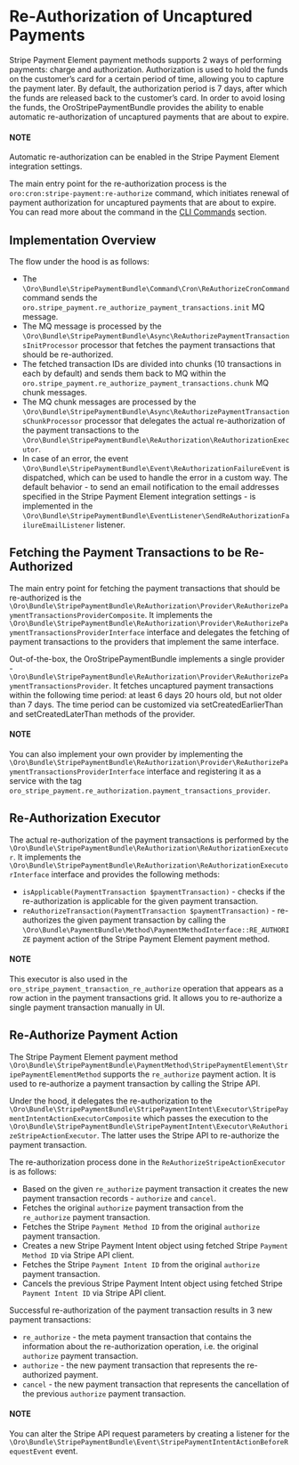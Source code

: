 <a id="bundle-docs-extensions-stripe-payment-bundle-reauthorization"></a>

# Re-Authorization of Uncaptured Payments

Stripe Payment Element payment methods supports 2 ways of performing payments: charge and authorization. Authorization is used to hold the funds on the customer’s card for a certain period of time, allowing you to capture the payment later. By default, the authorization period is 7 days, after which the funds are released back to the customer’s card. In order to avoid losing the funds, the OroStripePaymentBundle provides the ability to enable automatic re-authorization of uncaptured payments that are about to expire.

#### NOTE
Automatic re-authorization can be enabled in the Stripe Payment Element integration settings.

The main entry point for the re-authorization process is the `oro:cron:stripe-payment:re-authorize` command, which initiates renewal of payment authorization for uncaptured payments that are about to expire. You can read more about the command in the [CLI Commands](commands.md#bundle-docs-extensions-stripe-payment-bundle-commands) section.

## Implementation Overview

The flow under the hood is as follows:

* The `\Oro\Bundle\StripePaymentBundle\Command\Cron\ReAuthorizeCronCommand` command sends the `oro.stripe_payment.re_authorize_payment_transactions.init` MQ message.
* The MQ message is processed by the `\Oro\Bundle\StripePaymentBundle\Async\ReAuthorizePaymentTransactionsInitProcessor` processor that fetches the payment transactions that should be re-authorized.
* The fetched transaction IDs are divided into chunks (10 transactions in each by default) and sends them back to MQ within the `oro.stripe_payment.re_authorize_payment_transactions.chunk` MQ chunk messages.
* The MQ chunk messages are processed by the `\Oro\Bundle\StripePaymentBundle\Async\ReAuthorizePaymentTransactionsChunkProcessor` processor that delegates the actual re-authorization of the payment transactions to the `\Oro\Bundle\StripePaymentBundle\ReAuthorization\ReAuthorizationExecutor`.
* In case of an error, the event `\Oro\Bundle\StripePaymentBundle\Event\ReAuthorizationFailureEvent` is dispatched, which can be used to handle the error in a custom way. The default behavior - to send an email notification to the email addresses specified in the Stripe Payment Element integration settings - is implemented in the `\Oro\Bundle\StripePaymentBundle\EventListener\SendReAuthorizationFailureEmailListener` listener.

## Fetching the Payment Transactions to be Re-Authorized

The main entry point for fetching the payment transactions that should be re-authorized is the `\Oro\Bundle\StripePaymentBundle\ReAuthorization\Provider\ReAuthorizePaymentTransactionsProviderComposite`. It implements the `\Oro\Bundle\StripePaymentBundle\ReAuthorization\Provider\ReAuthorizePaymentTransactionsProviderInterface` interface and delegates the fetching of payment transactions to the providers that implement the same interface.

Out-of-the-box, the OroStripePaymentBundle implements a single provider - `\Oro\Bundle\StripePaymentBundle\ReAuthorization\Provider\ReAuthorizePaymentTransactionsProvider`. It fetches uncaptured payment transactions within the following time period: at least 6 days 20 hours old, but not older than 7 days. The time period can be customized via setCreatedEarlierThan and setCreatedLaterThan methods of the provider.

#### NOTE
You can also implement your own provider by implementing the `\Oro\Bundle\StripePaymentBundle\ReAuthorization\Provider\ReAuthorizePaymentTransactionsProviderInterface` interface and registering it as a service with the tag `oro_stripe_payment.re_authorization.payment_transactions_provider`.

## Re-Authorization Executor

The actual re-authorization of the payment transactions is performed by the `\Oro\Bundle\StripePaymentBundle\ReAuthorization\ReAuthorizationExecutor`. It implements the `\Oro\Bundle\StripePaymentBundle\ReAuthorization\ReAuthorizationExecutorInterface` interface and provides the following methods:

* `isApplicable(PaymentTransaction $paymentTransaction)` - checks if the re-authorization is applicable for the given payment transaction.
* `reAuthorizeTransaction(PaymentTransaction $paymentTransaction)` - re-authorizes the given payment transaction by calling the `\Oro\Bundle\PaymentBundle\Method\PaymentMethodInterface::RE_AUTHORIZE` payment action of the Stripe Payment Element payment method.

#### NOTE
This executor is also used in the `oro_stripe_payment_transaction_re_authorize` operation that appears as a row action in the payment transactions grid. It allows you to re-authorize a single payment transaction manually in UI.

## Re-Authorize Payment Action

The Stripe Payment Element payment method `\Oro\Bundle\StripePaymentBundle\PaymentMethod\StripePaymentElement\StripePaymentElementMethod` supports the `re_authorize` payment action. It is used to re-authorize a payment transaction by calling the Stripe API.

Under the hood, it delegates the re-authorization to the `\Oro\Bundle\StripePaymentBundle\StripePaymentIntent\Executor\StripePaymentIntentActionExecutorComposite` which passes the execution to the `\Oro\Bundle\StripePaymentBundle\StripePaymentIntent\Executor\ReAuthorizeStripeActionExecutor`. The latter uses the Stripe API to re-authorize the payment transaction.

The re-authorization process done in the `ReAuthorizeStripeActionExecutor` is as follows:

* Based on the given `re_authorize` payment transaction it creates the new payment transaction records - `authorize` and `cancel`.
* Fetches the original `authorize` payment transaction from the `re_authorize` payment transaction.
* Fetches the Stripe `Payment Method ID` from the original `authorize` payment transaction.
* Creates a new Stripe Payment Intent object using fetched Stripe `Payment Method ID` via Stripe API client.
* Fetches the Stripe `Payment Intent ID` from the original `authorize` payment transaction.
* Cancels the previous Stripe Payment Intent object using fetched Stripe `Payment Intent ID` via Stripe API client.

Successful re-authorization of the payment transaction results in 3 new payment transactions:

* `re_authorize` - the meta payment transaction that contains the information about the re-authorization operation, i.e. the original `authorize` payment transaction.
* `authorize` - the new payment transaction that represents the re-authorized payment.
* `cancel` - the new payment transaction that represents the cancellation of the previous `authorize` payment transaction.

#### NOTE
You can alter the Stripe API request parameters by creating a listener for the `\Oro\Bundle\StripePaymentBundle\Event\StripePaymentIntentActionBeforeRequestEvent` event.

<!-- Frontend -->
